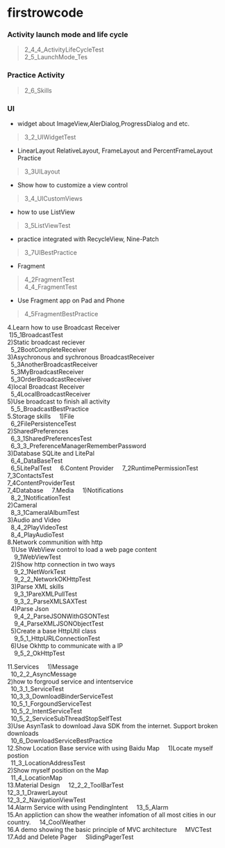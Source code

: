 # firstrowcode<br>
### Activity launch mode and life cycle<br>
>2_4_4_ActivityLifeCycleTest<br>
2_5_LaunchMode_Tes<br>
### Practice Activity<br>
>2_6_Skills<br>
### UI<br>
* widget about ImageView,AlerDialog,ProgressDialog and etc.<br>
>3_2_UIWidgetTest<br>
* LinearLayout RelativeLayout, FrameLayout and PercentFrameLayout Practice<br>
>3_3UILayout    
* Show how to customize a view control<br>
> 3_4_UICustomViews<br>
* how to use ListView<br>
>3_5ListViewTest<br>
* practice integrated with RecycleView, Nine-Patch<br>
>3_7UIBestPractice<br>
* Fragment<br>
>4_2FragmentTest<br>
4_4_FragmentTest<br>
* Use Fragment app on Pad and Phone<br>
>4_5FragmentBestPractice<br>


4.Learn how to use Broadcast Receiver<br>
  1)5_1BroadcastTest<br>
  2)Static broadcast reciever    
    5_2BootCompleteReceiver    
  3)Asychronous and sychronous BroadcastReceiver    
    5_3AnotherBroadcastReceiver     
    5_3MyBroadcastReceiver    
    5_3OrderBroadcastReceiver    
  4)local Broadcast Receiver    
    5_4LocalBroadcastReceiver    
  5)Use broadcast to finish all activity    
    5_5_BroadcastBestPractice    
5.Storage skills     
  1)File    
    6_2FilePersistenceTest    
  2)SharedPreferences    
    6_3_1SharedPreferencesTest    
    6_3_3_PreferenceManagerRememberPassword    
  3)Database SQLite and LitePal    
    6_4_DataBaseTest    
    6_5LitePalTest     
6.Content Provider    
  7_2RuntimePermissionTest    
  7_3ContactsTest    
  7_4ContentProviderTest    
  7_4Database    
7.Media    
  1)Notifications    
    8_2_1NotificationTest    
  2)Cameral   
    8_3_1CameralAlbumTest    
  3)Audio and Video    
    8_4_2PlayVideoTest    
    8_4_PlayAudioTest    
 8.Network communition with http    
   1)Use WebView control to load a web page content    
     9_1WebViewTest    
   2)Show http connection in two ways    
     9_2_1NetWorkTest    
     9_2_2_NetworkOKHttpTest    
   3)Parse XML skills    
     9_3_1PareXMLPullTest    
     9_3_2_ParseXMLSAXTest    
   4)Parse Json    
     9_4_2_ParseJSONWithGSONTest    
     9_4_ParseXMLJSONObjectTest    
   5)Create a base HttpUtil class    
     9_5_1_HttpURLConnectionTest    
   6)Use Okhttp to communicate with a IP    
     9_5_2_OkHttpTest    
     
     
     
     
11.Services    
  1)Message    
    10_2_2_AsyncMessage    
  2)how to forgroud service and intentservice    
    10_3_1_ServiceTest    
    10_3_3_DownloadBinderServiceTest    
    10_5_1_ForgoundServiceTest    
    10_5_2_IntentServiceTest    
    10_5_2_ServiceSubThreadStopSelfTest    
  3)Use AsynTask to download Java SDK from the internet. Support broken downloads    
    10_6_DownloadServiceBestPractice    
12.Show Location Base service with using Baidu Map    
  1)Locate myself postion    
    11_3_LocationAddressTest    
  2)Show myself position on the Map    
    11_4_LocationMap    
13.Material Design    
  12_2_2_ToolBarTest    
  12_3_1_DrawerLayout    
  12_3_2_NavigationViewTest    
14.Alarm Service with using PendingIntent    
  13_5_Alarm    
15.An appliction can show the weather infomation of all most cities in our country.    
  14_CoolWeather    
16.A demo showing the basic principle of MVC architecture    
  MVCTest    
17.Add and Delete Pager    
  SlidingPagerTest		
